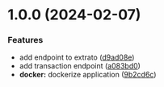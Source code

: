 # 1.0.0 (2024-02-07)


### Features

* add endpoint to extrato ([d9ad08e](https://github.com/lcnssantos/rinha-de-backend/commit/d9ad08e3763c407f93da45c5d847f2510e1860fa))
* add transaction endpoint ([a083bd0](https://github.com/lcnssantos/rinha-de-backend/commit/a083bd079213753e8a586d18f4fca6c0b6cf8ffa))
* **docker:** dockerize application ([9b2cd6c](https://github.com/lcnssantos/rinha-de-backend/commit/9b2cd6cd065863f6d329ac8a86b61539ec1c89cc))
